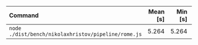 | Command | Mean [s] | Min [s] | Max [s] | Relative |
|:---|---:|---:|---:|---:|
| `node ./dist/bench/nikolaxhristov/pipeline/rome.js` | 5.264 | 5.264 | 5.264 | 1.00 |
